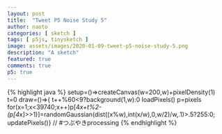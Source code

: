 ```yaml
---
layout: post
title:  "Tweet P5 Noise Study 5"
author: naoto
categories: [ sketch ]
tags: [ p5js, tinysketch ]
image: assets/images/2020-01-09-tweet-p5-noise-study-5.png
description: "A sketch"
featured: true
comments: true
p5: true
---
```


<div id = "p5sketch">
  <!-- p5 instance will be created here -->
</div>

{% highlight java %}
setup=()=>createCanvas(w=200,w)+pixelDensity(1)
t=0
draw=()=>{
t++%60<9?background(1,w):0
loadPixels()
p=pixels
for(x=1;x<39740;x++)p[4*x+t%2-(p[4*x]>>1)]=randomGaussian(dist((x%w),int(x/w),0,w/2)/w,.1)>.5?255:0;
updatePixels()}
// #つぶやきprocessing
{% endhighlight %}

<script>
setup=()=>createCanvas(w=200,w).parent("p5sketch")+pixelDensity(1)
t=0
draw=()=>{
t++%60<9?background(1,w):0
loadPixels()
p=pixels
for(x=1;x<39740;x++)p[4*x+t%2-(p[4*x]>>1)]=randomGaussian(dist((x%w),int(x/w),0,w/2)/w,.1)>.5?255:0;
updatePixels()}
// #つぶやきprocessing
</script>